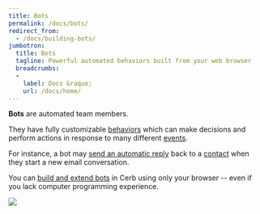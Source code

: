 ```yaml
---
title: Bots
permalink: /docs/bots/
redirect_from:
  - /docs/building-bots/
jumbotron:
  title: Bots
  tagline: Powerful automated behaviors built from your web browser
  breadcrumbs:
  -
    label: Docs &raquo;
    url: /docs/home/
---
```


**Bots** are automated team members.

They have fully customizable [behaviors](/docs/bots/behaviors/) which can make decisions and perform actions in response to many different [events](/docs/bots/behaviors/events/).

For instance, a bot may [send an automatic reply](/guides/bots/send-automatic-replies/) back to a [contact](/docs/contacts/) when they start a new email conversation.

You can [build and extend bots](/docs/bots/) in Cerb using only your browser -- even if you lack computer programming experience.

<div class="cerb-screenshot" style="margin-bottom:20px;">
<img src="/assets/images/home/bots.png" class="screenshot">
</div>

